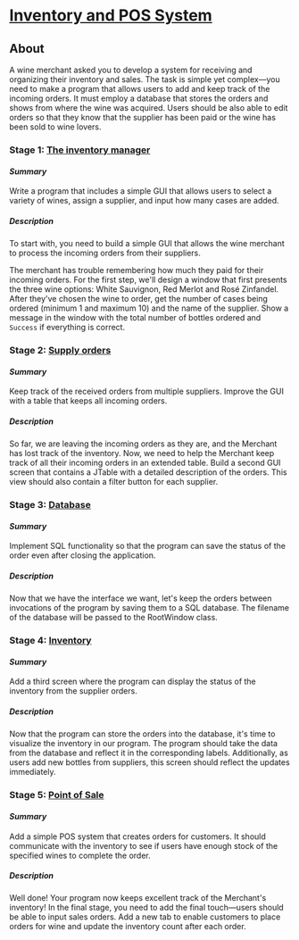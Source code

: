 # [Inventory and POS System](https://hyperskill.org/projects/211)

## About

A wine merchant asked you to develop a system for receiving and organizing their inventory and sales. The task is simple
yet complex—you need to make a program that allows users to add and keep track of the incoming orders. It must employ
a database that stores the orders and shows from where the wine was acquired. Users should be also able to edit orders
so that they know that the supplier has been paid or the wine has been sold to wine lovers.

### Stage 1: [The inventory manager](https://hyperskill.org/projects/211/stages/1057/implement)

#### _Summary_

Write a program that includes a simple GUI that allows users to select a variety of wines, assign a supplier, and 
input how many cases are added.

##### _Description_

To start with, you need to build a simple GUI that allows the wine merchant to process the incoming orders from 
their suppliers.

The merchant has trouble remembering how much they paid for their incoming orders. For the first step, we'll design 
a window that first presents the three wine options: White Sauvignon, Red Merlot and Rosé Zinfandel. After they've 
chosen the wine to order, get the number of cases being ordered (minimum 1 and maximum 10) and the name of the 
supplier. Show a message in the window with the total number of bottles ordered and `Success` if everything is correct.

### Stage 2: [Supply orders](https://hyperskill.org/projects/211/stages/1058/implement)

#### _Summary_

Keep track of the received orders from multiple suppliers. Improve the GUI with a table that keeps all incoming orders.

##### _Description_

So far, we are leaving the incoming orders as they are, and the Merchant has lost track of the inventory. Now, we 
need to help the Merchant keep track of all their incoming orders in an extended table. Build a second GUI screen 
that contains a JTable with a detailed description of the orders. This view should also contain a filter button for 
each supplier.

### Stage 3: [Database](https://hyperskill.org/projects/211/stages/1059/implement)

#### _Summary_

Implement SQL functionality so that the program can save the status of the order even after closing the application.

##### _Description_

Now that we have the interface we want, let's keep the orders between invocations of the program by saving them to a 
SQL database. The filename of the database will be passed to the RootWindow class.

### Stage 4: [Inventory](https://hyperskill.org/projects/211/stages/1060/implement)

#### _Summary_

Add a third screen where the program can display the status of the inventory from the supplier orders.

##### _Description_

Now that the program can store the orders into the database, it's time to visualize the inventory in our program. 
The program should take the data from the database and reflect it in the corresponding labels. Additionally, as 
users add new bottles from suppliers, this screen should reflect the updates immediately.

### Stage 5: [Point of Sale](https://hyperskill.org/projects/211/stages/1061/implement)

#### _Summary_

Add a simple POS system that creates orders for customers. It should communicate with the inventory to see if users 
have enough stock of the specified wines to complete the order.

##### _Description_

Well done! Your program now keeps excellent track of the Merchant's inventory! In the final stage, you need to add 
the final touch—users should be able to input sales orders. Add a new tab to enable customers to place orders for 
wine and update the inventory count after each order.
